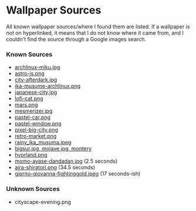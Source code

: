 # Wallpaper Sources
All known wallpaper sources/where I found them are listed. If a wallpaper is not on hyperlinked, it means that I do not know where it came from, and I couldn't find the source through a Google images search.

### Known Sources
- [archlinux-miku.jpg](https://www.deviantart.com/nesyah/art/Arch-linux-feat-Hatsune-Miku-858316759)
- [astro-js.png](https://astro.build/wallpapers/)
- [city-afterdark.jpg](https://www.artstation.com/artwork/JlvJaA)
- [ika-musume-archlinux.png](https://brainwreckedtech.wordpress.com/2014/03/03/ika-musume-wallpaper-for-arch-linux/)
- [japanese-city.jpg](https://www.artstation.com/artwork/JlvJaA)
- [lofi-cat.png](https://github.com/D3Ext/aesthetic-wallpapers)
- [mars.png](https://www.reddit.com/r/wallpapers/comments/sbcjrf/we_must_conquer_mars/#lightbox)
- [mesmerizer.jpg](https://x.com/sasaki_takuto_/status/1787392614465184099/photo/1)
- [pastel-car.png](https://github.com/D3Ext/aesthetic-wallpapers)
- [pastel-window.png](https://github.com/D3Ext/aesthetic-wallpapers)
- [pixel-big-city.png](https://github.com/D3Ext/aesthetic-wallpapers)
- [retro-market.png](https://github.com/D3Ext/aesthetic-wallpapers)
- [rainy_ika_musuma.jpeg](https://safebooru.donmai.us/posts/1707172?q=gandoru)
- [bigsur.jpg, mojave.jpg, montery](https://4kwallpapers.com/macos)
- [hyprland.png](https://hypr.land/news/contestWinners/)
- [momo-ayase-dandadan.jpg](https://youtu.be/a4na2opArGY?t=2) (2.5 seconds)
- [aira-shiratori.png](https://youtu.be/DCCRNzKvWRg?t=34) (34.5 seconds)
- [giorno-giovanna-fightinggold.jpeg](https://youtu.be/p5X8Z-jvsHI?t=17) (17 seconds-ish)

### Unknown Sources
- cityscape-evening.png
